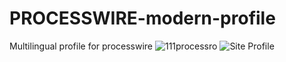 # PROCESSWIRE-modern-profile
Multilingual profile for processwire
![111processro](https://user-images.githubusercontent.com/72650886/154560226-15a6760a-7973-4143-98ce-c1e64fa807c2.jpg)
![Site Profile](https://user-images.githubusercontent.com/72650886/154560300-b719571f-ab82-433a-a148-c102e0467695.jpg)
